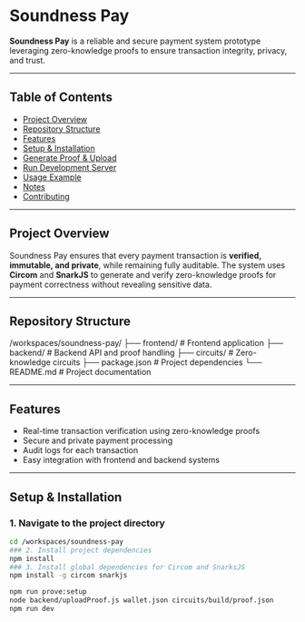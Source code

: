 

# Soundness Pay

**Soundness Pay** is a reliable and secure payment system prototype leveraging zero-knowledge proofs to ensure transaction integrity, privacy, and trust.

---

## Table of Contents

- [Project Overview](#project-overview)  
- [Repository Structure](#repository-structure)  
- [Features](#features)  
- [Setup & Installation](#setup--installation)  
- [Generate Proof & Upload](#generate-proof--upload)  
- [Run Development Server](#run-development-server)  
- [Usage Example](#usage-example)  
- [Notes](#notes)  
- [Contributing](#contributing)  

---

## Project Overview

Soundness Pay ensures that every payment transaction is **verified, immutable, and private**, while remaining fully auditable. The system uses **Circom** and **SnarkJS** to generate and verify zero-knowledge proofs for payment correctness without revealing sensitive data.

---

## Repository Structure
/workspaces/soundness-pay/
├── frontend/ # Frontend application
├── backend/ # Backend API and proof handling
├── circuits/ # Zero-knowledge circuits
├── package.json # Project dependencies
└── README.md # Project documentation

---

## Features

- Real-time transaction verification using zero-knowledge proofs  
- Secure and private payment processing  
- Audit logs for each transaction  
- Easy integration with frontend and backend systems  

---

## Setup & Installation

### 1. Navigate to the project directory
```bash
cd /workspaces/soundness-pay
### 2. Install project dependencies
npm install
### 3. Install global dependencies for Circom and SnarksJS
npm install -g circom snarkjs

npm run prove:setup
node backend/uploadProof.js wallet.json circuits/build/proof.json
npm run dev
